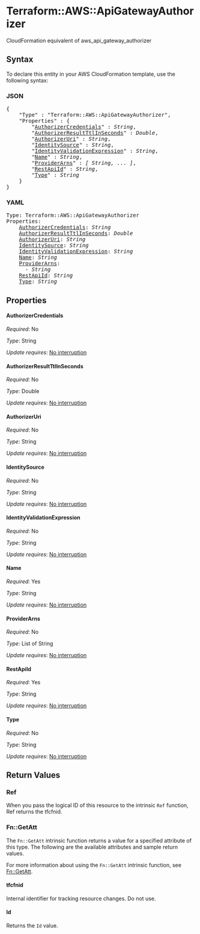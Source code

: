 # Terraform::AWS::ApiGatewayAuthorizer

CloudFormation equivalent of aws_api_gateway_authorizer

## Syntax

To declare this entity in your AWS CloudFormation template, use the following syntax:

### JSON

<pre>
{
    "Type" : "Terraform::AWS::ApiGatewayAuthorizer",
    "Properties" : {
        "<a href="#authorizercredentials" title="AuthorizerCredentials">AuthorizerCredentials</a>" : <i>String</i>,
        "<a href="#authorizerresultttlinseconds" title="AuthorizerResultTtlInSeconds">AuthorizerResultTtlInSeconds</a>" : <i>Double</i>,
        "<a href="#authorizeruri" title="AuthorizerUri">AuthorizerUri</a>" : <i>String</i>,
        "<a href="#identitysource" title="IdentitySource">IdentitySource</a>" : <i>String</i>,
        "<a href="#identityvalidationexpression" title="IdentityValidationExpression">IdentityValidationExpression</a>" : <i>String</i>,
        "<a href="#name" title="Name">Name</a>" : <i>String</i>,
        "<a href="#providerarns" title="ProviderArns">ProviderArns</a>" : <i>[ String, ... ]</i>,
        "<a href="#restapiid" title="RestApiId">RestApiId</a>" : <i>String</i>,
        "<a href="#type" title="Type">Type</a>" : <i>String</i>
    }
}
</pre>

### YAML

<pre>
Type: Terraform::AWS::ApiGatewayAuthorizer
Properties:
    <a href="#authorizercredentials" title="AuthorizerCredentials">AuthorizerCredentials</a>: <i>String</i>
    <a href="#authorizerresultttlinseconds" title="AuthorizerResultTtlInSeconds">AuthorizerResultTtlInSeconds</a>: <i>Double</i>
    <a href="#authorizeruri" title="AuthorizerUri">AuthorizerUri</a>: <i>String</i>
    <a href="#identitysource" title="IdentitySource">IdentitySource</a>: <i>String</i>
    <a href="#identityvalidationexpression" title="IdentityValidationExpression">IdentityValidationExpression</a>: <i>String</i>
    <a href="#name" title="Name">Name</a>: <i>String</i>
    <a href="#providerarns" title="ProviderArns">ProviderArns</a>: <i>
      - String</i>
    <a href="#restapiid" title="RestApiId">RestApiId</a>: <i>String</i>
    <a href="#type" title="Type">Type</a>: <i>String</i>
</pre>

## Properties

#### AuthorizerCredentials

_Required_: No

_Type_: String

_Update requires_: [No interruption](https://docs.aws.amazon.com/AWSCloudFormation/latest/UserGuide/using-cfn-updating-stacks-update-behaviors.html#update-no-interrupt)

#### AuthorizerResultTtlInSeconds

_Required_: No

_Type_: Double

_Update requires_: [No interruption](https://docs.aws.amazon.com/AWSCloudFormation/latest/UserGuide/using-cfn-updating-stacks-update-behaviors.html#update-no-interrupt)

#### AuthorizerUri

_Required_: No

_Type_: String

_Update requires_: [No interruption](https://docs.aws.amazon.com/AWSCloudFormation/latest/UserGuide/using-cfn-updating-stacks-update-behaviors.html#update-no-interrupt)

#### IdentitySource

_Required_: No

_Type_: String

_Update requires_: [No interruption](https://docs.aws.amazon.com/AWSCloudFormation/latest/UserGuide/using-cfn-updating-stacks-update-behaviors.html#update-no-interrupt)

#### IdentityValidationExpression

_Required_: No

_Type_: String

_Update requires_: [No interruption](https://docs.aws.amazon.com/AWSCloudFormation/latest/UserGuide/using-cfn-updating-stacks-update-behaviors.html#update-no-interrupt)

#### Name

_Required_: Yes

_Type_: String

_Update requires_: [No interruption](https://docs.aws.amazon.com/AWSCloudFormation/latest/UserGuide/using-cfn-updating-stacks-update-behaviors.html#update-no-interrupt)

#### ProviderArns

_Required_: No

_Type_: List of String

_Update requires_: [No interruption](https://docs.aws.amazon.com/AWSCloudFormation/latest/UserGuide/using-cfn-updating-stacks-update-behaviors.html#update-no-interrupt)

#### RestApiId

_Required_: Yes

_Type_: String

_Update requires_: [No interruption](https://docs.aws.amazon.com/AWSCloudFormation/latest/UserGuide/using-cfn-updating-stacks-update-behaviors.html#update-no-interrupt)

#### Type

_Required_: No

_Type_: String

_Update requires_: [No interruption](https://docs.aws.amazon.com/AWSCloudFormation/latest/UserGuide/using-cfn-updating-stacks-update-behaviors.html#update-no-interrupt)

## Return Values

### Ref

When you pass the logical ID of this resource to the intrinsic `Ref` function, Ref returns the tfcfnid.

### Fn::GetAtt

The `Fn::GetAtt` intrinsic function returns a value for a specified attribute of this type. The following are the available attributes and sample return values.

For more information about using the `Fn::GetAtt` intrinsic function, see [Fn::GetAtt](https://docs.aws.amazon.com/AWSCloudFormation/latest/UserGuide/intrinsic-function-reference-getatt.html).

#### tfcfnid

Internal identifier for tracking resource changes. Do not use.

#### Id

Returns the <code>Id</code> value.

